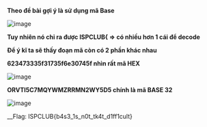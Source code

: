 __Theo đề bài gợi ý là sử dụng mã Base__

![image](https://user-images.githubusercontent.com/86923385/135788184-49e2a921-5d18-4fb6-9548-2909724d7239.png)


__Tuy nhiên nó chỉ ra được ISPCLUB{ => có nhiều hơn 1 cái để decode__

__Để ý kĩ ta sẽ thấy đoạn mã còn có 2 phần khác nhau__

__623473335f31735f6e30745f nhìn rất mã HEX__

![image](https://user-images.githubusercontent.com/86923385/135788405-1d80cb99-623c-45a5-b61f-60cbbdeb8bbd.png)


__ORVTI5C7MQYWMZRRMN2WY5D5 chính là mã BASE 32__

![image](https://user-images.githubusercontent.com/86923385/135788449-e793c2d4-9fa6-41ec-82ab-259ab3b189a5.png)


__Flag: ISPCLUB{b4s3_1s_n0t_tk4t_d1ff1cult}


